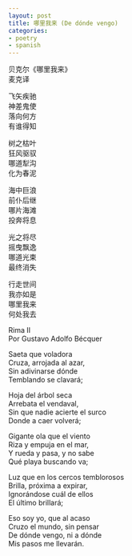 ```yaml
---
layout: post
title: 哪里我来 (De dónde vengo)
categories:
- poetry
- spanish
---
```


贝克尔《哪里我来》  
麦克译  

飞矢疾驰  
神差鬼使  
落向何方  
有谁得知  

树之枯叶  
狂风驱驭  
哪道犁沟  
化为春泥  

海中巨浪  
前仆后继  
哪片海滩  
投奔将息  

光之将尽  
摇曳飘逸  
哪道光束  
最终消失  

行走世间  
我亦如是  
哪里我来  
何处我去  

Rima II  
Por Gustavo Adolfo Bécquer  

Saeta que voladora  
Cruza, arrojada al azar,  
Sin adivinarse dónde  
Temblando se clavará;  

Hoja del árbol seca  
Arrebata el vendaval,  
Sin que nadie acierte el surco  
Donde a caer volverá;  

Gigante ola que el viento  
Riza y empuja en el mar,  
Y rueda y pasa, y no sabe  
Qué playa buscando va;  

Luz que en los cercos temblorosos  
Brilla, próxima a expirar,  
Ignorándose cuál de ellos  
El último brillará;  

Eso soy yo, que al acaso  
Cruzo el mundo, sin pensar  
De dónde vengo, ni a dónde  
Mis pasos me llevarán.  
